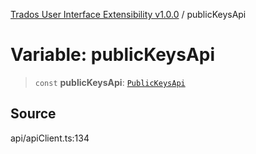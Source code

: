 [Trados User Interface Extensibility v1.0.0](../wiki/globals) / publicKeysApi

# Variable: publicKeysApi

> `const` **publicKeysApi**: [`PublicKeysApi`](../wiki/Class.PublicKeysApi)

## Source

api/apiClient.ts:134
